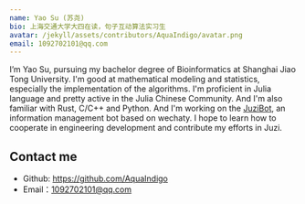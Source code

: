 ```yaml
---
name: Yao Su (苏尧)
bio: 上海交通大学大四在读，句子互动算法实习生
avatar: /jekyll/assets/contributors/AquaIndigo/avatar.png
email: 1092702101@qq.com
---
```


I’m Yao Su, pursuing my bachelor degree of Bioinformatics at Shanghai Jiao Tong University. 
I'm good at mathematical modeling and statistics, especially the implementation of the algorithms.
I'm proficient in Julia language and pretty active in the Julia Chinese Community.
And I'm also familiar with Rust, C/C++ and Python.
And I'm working on the [JuziBot](https://github.com/deepdialog/JuziBot), an information management bot based on wechaty.
I hope to learn how to cooperate in engineering development and contribute my efforts in Juzi.

## Contact me

- Github: <https://github.com/AquaIndigo>
- Email：<1092702101@qq.com>

